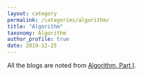 ```yaml
---
layout: category
permalink: /categories/algorithm/
title: "Algorithm"
taxonomy: Algorithm
author_profile: true
date: 2019-12-25
---
```


All the blogs are noted from [Algorithm, Part I](https://www.coursera.org/learn/algorithms-part1/).

